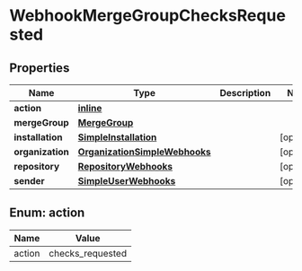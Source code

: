 
# WebhookMergeGroupChecksRequested

## Properties
Name | Type | Description | Notes
------------ | ------------- | ------------- | -------------
**action** | [**inline**](#Action) |  | 
**mergeGroup** | [**MergeGroup**](MergeGroup.md) |  | 
**installation** | [**SimpleInstallation**](SimpleInstallation.md) |  |  [optional]
**organization** | [**OrganizationSimpleWebhooks**](OrganizationSimpleWebhooks.md) |  |  [optional]
**repository** | [**RepositoryWebhooks**](RepositoryWebhooks.md) |  |  [optional]
**sender** | [**SimpleUserWebhooks**](SimpleUserWebhooks.md) |  |  [optional]


<a id="Action"></a>
## Enum: action
Name | Value
---- | -----
action | checks_requested



